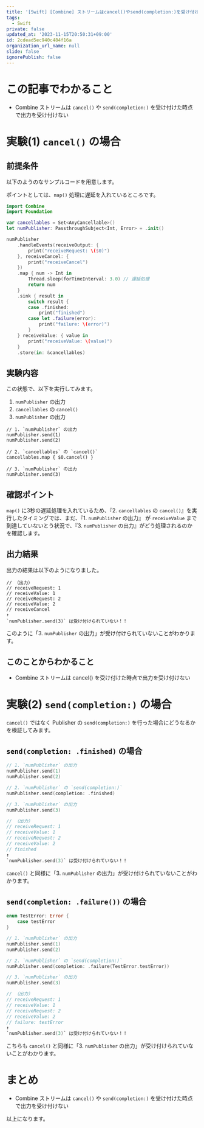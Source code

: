 ```yaml
---
title: '[Swift] [Combine] ストリームはcancel()やsend(completion:)を受け付けた時点で出力を受け付けない'
tags:
  - Swift
private: false
updated_at: '2023-11-15T20:50:31+09:00'
id: 2cdead5ec940c484f16a
organization_url_name: null
slide: false
ignorePublish: false
---
```


# この記事でわかること

- Combine ストリームは `cancel()` や `send(completion:)` を受け付けた時点で出力を受け付けない


# 実験(1) `cancel()` の場合

## 前提条件

以下のようのなサンプルコードを用意します。

ポイントとしては、`map()` 処理に遅延を入れているところです。

```swift
import Combine
import Foundation

var cancellables = Set<AnyCancellable>()
let numPublisher: PassthroughSubject<Int, Error> = .init()

numPublisher
    .handleEvents(receiveOutput: {
        print("receiveRequest: \($0)")
    }, receiveCancel: {
        print("receiveCancel")
    })
    .map { num -> Int in
        Thread.sleep(forTimeInterval: 3.0) // 遅延処理
        return num
    }
    .sink { result in
        switch result {
        case .finished:
            print("finished")
        case let .failure(error):
            print("failure: \(error)")
        }
    } receiveValue: { value in
        print("receiveValue: \(value)")
    }
    .store(in: &cancellables)
```

## 実験内容

この状態で、以下を実行してみます。

1. `numPublisher` の出力
2. `cancellables` の `cancel()`
3. `numPublisher` の出力

```swift:実験
// 1. `numPublisher` の出力
numPublisher.send(1)
numPublisher.send(2)

// 2. `cancellables` の `cancel()`
cancellables.map { $0.cancel() }

// 3. `numPublisher` の出力
numPublisher.send(3)
```

## 確認ポイント

`map()` に3秒の遅延処理を入れているため、『2. `cancellables` の `cancel()`』を実行したタイミングでは、まだ、『1. `numPublisher` の出力』 が `receiveValue` まで到達していないとう状況で、『3. `numPublisher` の出力』がどう処理されるのかを確認します。

## 出力結果

出力の結果は以下のようになりました。

```swift:結果
// （出力）
// receiveRequest: 1
// receiveValue: 1
// receiveRequest: 2
// receiveValue: 2
// receiveCancel
↑
`numPublisher.send(3)` は受け付けられていない！！
```

このように「3. `numPublisher` の出力」が受け付けられていないことがわかります。

## このことからわかること

- Combine ストリームは cancel() を受け付けた時点で出力を受け付けない

# 実験(2) `send(completion:)` の場合

`cancel()` ではなく Publisher の `send(completion:)` を行った場合にどうなるかを検証してみます。

## `send(completion: .finished)` の場合

```swift
// 1. `numPublisher` の出力
numPublisher.send(1)
numPublisher.send(2)

// 2. `numPublisher` の `send(completion:)`
numPublisher.send(completion: .finished)

// 3. `numPublisher` の出力
numPublisher.send(3)

// （出力）
// receiveRequest: 1
// receiveValue: 1
// receiveRequest: 2
// receiveValue: 2
// finished
↑
`numPublisher.send(3)` は受け付けられていない！！
```

`cancel()` と同様に「3. `numPublisher` の出力」が受け付けられていないことがわかります。

## `send(completion: .failure())` の場合

```swift
enum TestError: Error {
    case testError
}

// 1. `numPublisher` の出力
numPublisher.send(1)
numPublisher.send(2)

// 2. `numPublisher` の `send(completion:)`
numPublisher.send(completion: .failure(TestError.testError))

// 3. `numPublisher` の出力
numPublisher.send(3)

// （出力）
// receiveRequest: 1
// receiveValue: 1
// receiveRequest: 2
// receiveValue: 2
// failure: testError
↑
`numPublisher.send(3)` は受け付けられていない！！
```

こちらも `cancel()` と同様に「3. `numPublisher` の出力」が受け付けられていないことがわかります。

# まとめ

- Combine ストリームは `cancel()` や `send(completion:)` を受け付けた時点で出力を受け付けない

以上になります。
